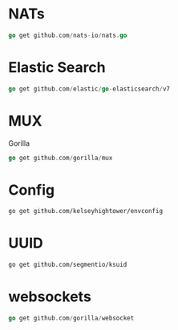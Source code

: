 # NATs
```go
go get github.com/nats-io/nats.go
```
# Elastic Search
```go
go get github.com/elastic/go-elasticsearch/v7
```
# MUX
Gorilla
```go
go get github.com/gorilla/mux
```
# Config
```bash
go get github.com/kelseyhightower/envconfig
```
# UUID
```bash
go get github.com/segmentio/ksuid
```
# websockets
```go
go get github.com/gorilla/websocket
```
